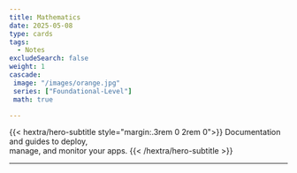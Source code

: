 ```yaml
---
title: Mathematics
date: 2025-05-08
type: cards
tags:
  - Notes 
excludeSearch: false
weight: 1
cascade:
 image: "/images/orange.jpg"
 series: ["Foundational-Level"]
 math: true

---
```


{{< hextra/hero-subtitle style="margin:.3rem 0 2rem 0">}}
  Documentation and guides to deploy,  
  manage, and monitor your apps.
{{< /hextra/hero-subtitle >}}

---